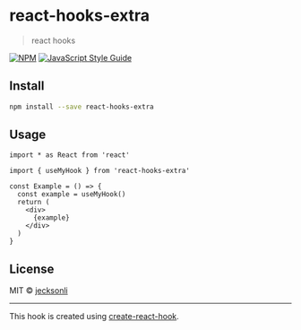 # react-hooks-extra

> react hooks

[![NPM](https://img.shields.io/npm/v/react-hooks-extra.svg)](https://www.npmjs.com/package/react-hooks-extra) [![JavaScript Style Guide](https://img.shields.io/badge/code_style-standard-brightgreen.svg)](https://standardjs.com)

## Install

```bash
npm install --save react-hooks-extra
```

## Usage

```tsx
import * as React from 'react'

import { useMyHook } from 'react-hooks-extra'

const Example = () => {
  const example = useMyHook()
  return (
    <div>
      {example}
    </div>
  )
}
```

## License

MIT © [jecksonli](https://github.com/jecksonli)

---

This hook is created using [create-react-hook](https://github.com/hermanya/create-react-hook).
